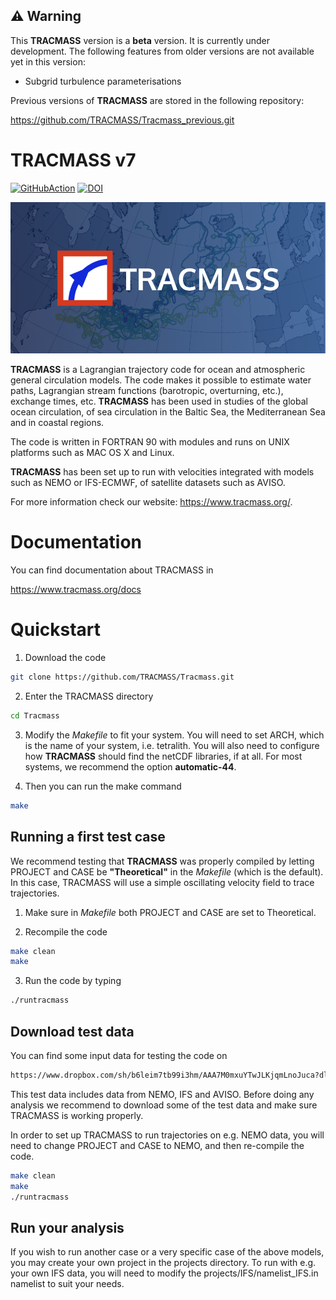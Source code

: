 :warning: Warning
-----------------
This **TRACMASS** version is a **beta** version.
It is currently under development. The following features from older versions are not available yet in this version:

* Subgrid turbulence parameterisations

Previous versions of **TRACMASS** are stored in the following repository:

https://github.com/TRACMASS/Tracmass_previous.git

TRACMASS v7
===========
[![GitHubAction](https://github.com/AitorAldama/Tracmass/workflows/Build%20and%20Test/badge.svg)](https://github.com/AitorAldama/Tracmass/workflows/Build%20and%20Test/badge.svg)  [![DOI](https://zenodo.org/badge/DOI/10.5281/zenodo.4337926.svg)](https://doi.org/10.5281/zenodo.4337926)

![Social logo](https://github.com/TRACMASS/tracmass.github.io/blob/version7/images/headers_footer/fig_socialimage.png)

**TRACMASS** is a Lagrangian trajectory code for ocean and atmospheric general circulation models. The code makes it possible to estimate water paths, Lagrangian stream functions (barotropic, overturning, etc.), exchange times, etc. **TRACMASS** has been used in studies of the global ocean circulation, of sea circulation in the Baltic Sea, the Mediterranean Sea and in coastal regions.

The code is written in FORTRAN 90 with modules and runs on UNIX platforms such as MAC OS X and Linux.

**TRACMASS** has been set up to run with velocities integrated with models such as NEMO or IFS-ECMWF, of satellite datasets such as AVISO.

For more information check our website: https://www.tracmass.org/.


Documentation
=============

You can find documentation about TRACMASS in

https://www.tracmass.org/docs

Quickstart
==========

1. Download the code

```bash
git clone https://github.com/TRACMASS/Tracmass.git
```

2. Enter the TRACMASS directory

```bash
cd Tracmass
```

3. Modify the *Makefile* to fit your system. You will need to set ARCH, which is the name of your system, i.e. tetralith. You will also need to configure how **TRACMASS** should find the netCDF libraries, if at all. For most systems, we recommend the option **automatic-44**.

4. Then you can run the make command

```bash
make
```

Running a first test case
-------------------------

We recommend testing that **TRACMASS** was properly compiled by letting PROJECT and CASE be **"Theoretical"** in the *Makefile* (which is the default). In this case, TRACMASS will use a simple oscillating velocity field to trace trajectories.

1. Make sure in *Makefile* both PROJECT and CASE are set to Theoretical.

2. Recompile the code

```bash
make clean
make
```

3. Run the code by typing

```bash
./runtracmass
```

Download test data
------------------

You can find some input data for testing the code on

```bash
https://www.dropbox.com/sh/b6leim7tb99i3hm/AAA7M0mxuYTwJLKjqmLnoJuca?dl=0
```

This test data includes data from NEMO, IFS and AVISO.
Before doing any analysis we recommend to download some of the test data and make sure TRACMASS is working properly.

In order to set up TRACMASS to run trajectories on e.g. NEMO data, you will need to change PROJECT and CASE to NEMO, and then re-compile the code.

```bash
make clean
make
./runtracmass
```

Run your analysis
-----------------

If you wish to run another case or a very specific case of the above models, you may create your own project in the projects directory.
To run with e.g. your own IFS data, you will need to modify the projects/IFS/namelist_IFS.in namelist to suit your needs.
